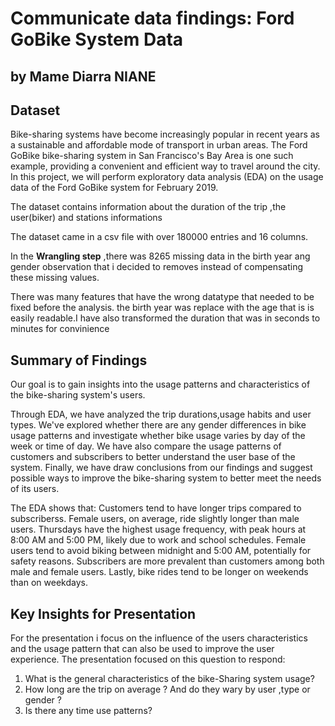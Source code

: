 # Communicate data findings: Ford GoBike System Data
## by Mame Diarra NIANE


## Dataset

Bike-sharing systems have become increasingly popular in recent years as a sustainable and affordable mode of transport in urban areas. The Ford GoBike bike-sharing system in San Francisco's Bay Area is one such example, providing a convenient and efficient way to travel around the city. In this project, we will perform exploratory data analysis (EDA) on the usage data of the Ford GoBike system for February 2019.

The dataset contains information about the duration of the trip ,the user(biker) and stations informations 

The dataset came in a csv file with over 180000 entries and 16 columns.

In the **Wrangling step** ,there was 8265 missing data in the birth year ang gender observation that i decided to removes instead of compensating these missing values.

There was many features that have the wrong datatype that needed to be fixed before the analysis. the birth year was replace with the age that is is easily readable.I have also transformed the duration that was in seconds to minutes for convinience


## Summary of Findings

Our goal is to gain insights into the usage patterns and characteristics of the bike-sharing system's users.

Through EDA, we have analyzed the trip durations,usage habits and user types. We've explored whether there are any gender differences in bike usage patterns and investigate whether bike usage varies by day of the week or time of day. We have also compare the usage patterns of customers and subscribers to better understand the user base of the system. Finally, we have draw conclusions from our findings and suggest possible ways to improve the bike-sharing system to better meet the needs of its users.

The EDA  shows that:
Customers tend to have longer trips compared to subscriberss.
Female users, on average, ride slightly longer than male users. 
Thursdays have the highest usage frequency, with peak hours at 8:00 AM and 5:00 PM, likely due to work and school schedules. Female users tend to avoid biking between midnight and 5:00 AM, potentially for safety reasons.
Subscribers are more prevalent than customers among both male and female users. 
Lastly, bike rides tend to be longer on weekends than on weekdays.


## Key Insights for Presentation

For the presentation i focus on the influence of the users characteristics and the usage pattern that can also be used to improve the user experience.
The presentation focused on this question to respond:
1. What is the general characteristics of the bike-Sharing system usage? 
2. How long are the trip on average ? And do they wary by user ,type or gender ? 
3. Is there any time use patterns?
